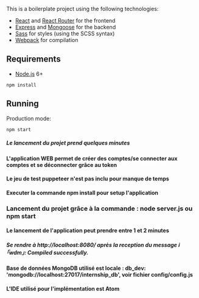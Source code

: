 
This is a boilerplate project using the following technologies:
- [React](https://facebook.github.io/react/) and [React Router](https://reacttraining.com/react-router/) for the frontend
- [Express](http://expressjs.com/) and [Mongoose](http://mongoosejs.com/) for the backend
- [Sass](http://sass-lang.com/) for styles (using the SCSS syntax)
- [Webpack](https://webpack.github.io/) for compilation


## Requirements

- [Node.js](https://nodejs.org/en/) 6+

```shell
npm install
```


## Running


Production mode:

```shell
npm start
```


##### Le lancement du projet prend quelques minutes ########

#### L'application WEB permet de créer des comptes/se connecter aux comptes et se déconnecter grâce au token #######

#### Le jeu de test puppeteer n'est pas inclu pour manque de temps #####

#### Executer la commande npm install pour setup l'application ######


### Lancement du projet grâce à la commande : node server.js ou npm start ####


#### Le lancement de l'application peut prendre entre 1 et 2 minutes ######


##### Se rendre à http://localhost:8080/ après la reception du message ℹ ｢wdm｣: Compiled successfully. #####



#### Base de données MongoDB utilisé est locale :   db_dev: 'mongodb://localhost:27017/internship_db', voir fichier config/config.js ######


#### L'IDE utilisé pour l'implémentation est Atom #####




